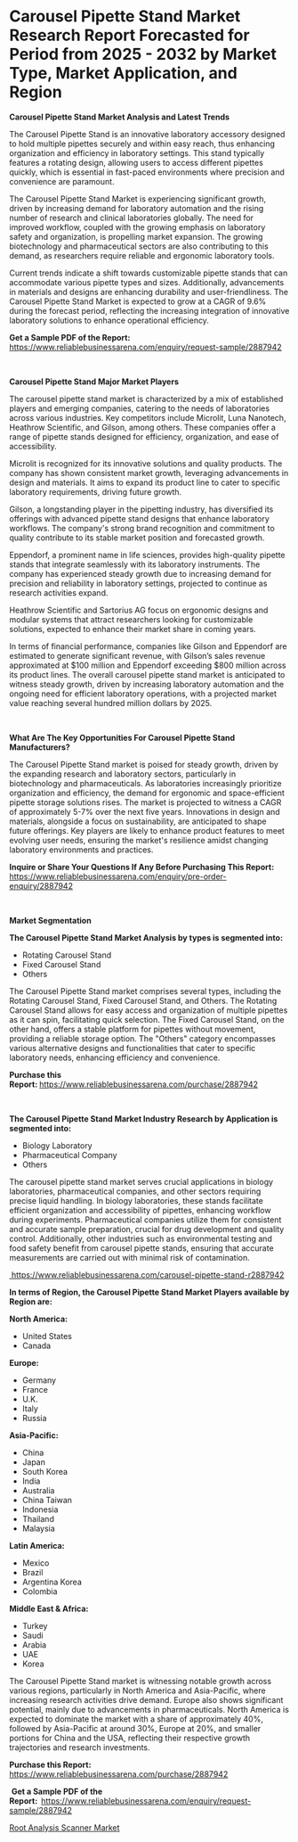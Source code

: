 <p><h1>Carousel Pipette Stand Market Research Report Forecasted for Period from 2025 -  2032 by Market Type, Market Application, and Region</h1></p><p><strong>Carousel Pipette Stand Market Analysis and Latest Trends</strong></p>
<p><p>The Carousel Pipette Stand is an innovative laboratory accessory designed to hold multiple pipettes securely and within easy reach, thus enhancing organization and efficiency in laboratory settings. This stand typically features a rotating design, allowing users to access different pipettes quickly, which is essential in fast-paced environments where precision and convenience are paramount.</p><p>The Carousel Pipette Stand Market is experiencing significant growth, driven by increasing demand for laboratory automation and the rising number of research and clinical laboratories globally. The need for improved workflow, coupled with the growing emphasis on laboratory safety and organization, is propelling market expansion. The growing biotechnology and pharmaceutical sectors are also contributing to this demand, as researchers require reliable and ergonomic laboratory tools.</p><p>Current trends indicate a shift towards customizable pipette stands that can accommodate various pipette types and sizes. Additionally, advancements in materials and designs are enhancing durability and user-friendliness. The Carousel Pipette Stand Market is expected to grow at a CAGR of 9.6% during the forecast period, reflecting the increasing integration of innovative laboratory solutions to enhance operational efficiency.</p></p>
<p><strong>Get a Sample PDF of the Report:&nbsp;</strong> <a href="https://www.reliablebusinessarena.com/enquiry/request-sample/2887942?utm_campaign=2396&utm_medium=2&utm_source=Github&utm_content=ia&utm_term=14032025&utm_id=carousel-pipette-stand">https://www.reliablebusinessarena.com/enquiry/request-sample/2887942</a></p>
<p>&nbsp;</p>
<p><strong>Carousel Pipette Stand Major Market Players</strong></p>
<p><p>The carousel pipette stand market is characterized by a mix of established players and emerging companies, catering to the needs of laboratories across various industries. Key competitors include Microlit, Luna Nanotech, Heathrow Scientific, and Gilson, among others. These companies offer a range of pipette stands designed for efficiency, organization, and ease of accessibility.</p><p>Microlit is recognized for its innovative solutions and quality products. The company has shown consistent market growth, leveraging advancements in design and materials. It aims to expand its product line to cater to specific laboratory requirements, driving future growth.</p><p>Gilson, a longstanding player in the pipetting industry, has diversified its offerings with advanced pipette stand designs that enhance laboratory workflows. The company's strong brand recognition and commitment to quality contribute to its stable market position and forecasted growth.</p><p>Eppendorf, a prominent name in life sciences, provides high-quality pipette stands that integrate seamlessly with its laboratory instruments. The company has experienced steady growth due to increasing demand for precision and reliability in laboratory settings, projected to continue as research activities expand.</p><p>Heathrow Scientific and Sartorius AG focus on ergonomic designs and modular systems that attract researchers looking for customizable solutions, expected to enhance their market share in coming years.</p><p>In terms of financial performance, companies like Gilson and Eppendorf are estimated to generate significant revenue, with Gilson’s sales revenue approximated at $100 million and Eppendorf exceeding $800 million across its product lines. The overall carousel pipette stand market is anticipated to witness steady growth, driven by increasing laboratory automation and the ongoing need for efficient laboratory operations, with a projected market value reaching several hundred million dollars by 2025.</p></p>
<p>&nbsp;</p>
<p><strong>What Are The Key Opportunities For Carousel Pipette Stand Manufacturers?</strong></p>
<p><p>The Carousel Pipette Stand market is poised for steady growth, driven by the expanding research and laboratory sectors, particularly in biotechnology and pharmaceuticals. As laboratories increasingly prioritize organization and efficiency, the demand for ergonomic and space-efficient pipette storage solutions rises. The market is projected to witness a CAGR of approximately 5-7% over the next five years. Innovations in design and materials, alongside a focus on sustainability, are anticipated to shape future offerings. Key players are likely to enhance product features to meet evolving user needs, ensuring the market's resilience amidst changing laboratory environments and practices.</p></p>
<p><strong>Inquire or Share Your Questions If Any Before Purchasing This Report:</strong> <a href="https://www.reliablebusinessarena.com/enquiry/pre-order-enquiry/2887942?utm_campaign=2396&utm_medium=2&utm_source=Github&utm_content=ia&utm_term=14032025&utm_id=carousel-pipette-stand">https://www.reliablebusinessarena.com/enquiry/pre-order-enquiry/2887942</a></p>
<p>&nbsp;</p>
<p><strong>Market Segmentation</strong></p>
<p><strong>The Carousel Pipette Stand Market Analysis by types is segmented into:</strong></p>
<p><ul><li>Rotating Carousel Stand</li><li>Fixed Carousel Stand</li><li>Others</li></ul></p>
<p><p>The Carousel Pipette Stand market comprises several types, including the Rotating Carousel Stand, Fixed Carousel Stand, and Others. The Rotating Carousel Stand allows for easy access and organization of multiple pipettes as it can spin, facilitating quick selection. The Fixed Carousel Stand, on the other hand, offers a stable platform for pipettes without movement, providing a reliable storage option. The "Others" category encompasses various alternative designs and functionalities that cater to specific laboratory needs, enhancing efficiency and convenience.</p></p>
<p><strong>Purchase this Report:&nbsp;</strong><a href="https://www.reliablebusinessarena.com/purchase/2887942?utm_campaign=2396&utm_medium=2&utm_source=Github&utm_content=ia&utm_term=14032025&utm_id=carousel-pipette-stand">https://www.reliablebusinessarena.com/purchase/2887942</a></p>
<p>&nbsp;</p>
<p><strong>The Carousel Pipette Stand Market Industry Research by Application is segmented into:</strong></p>
<p><ul><li>Biology Laboratory</li><li>Pharmaceutical Company</li><li>Others</li></ul></p>
<p><p>The carousel pipette stand market serves crucial applications in biology laboratories, pharmaceutical companies, and other sectors requiring precise liquid handling. In biology laboratories, these stands facilitate efficient organization and accessibility of pipettes, enhancing workflow during experiments. Pharmaceutical companies utilize them for consistent and accurate sample preparation, crucial for drug development and quality control. Additionally, other industries such as environmental testing and food safety benefit from carousel pipette stands, ensuring that accurate measurements are carried out with minimal risk of contamination.</p></p>
<p><a href="https://www.reliablebusinessarena.com/carousel-pipette-stand-r2887942?utm_campaign=2396&utm_medium=2&utm_source=Github&utm_content=ia&utm_term=14032025&utm_id=carousel-pipette-stand">&nbsp;https://www.reliablebusinessarena.com/carousel-pipette-stand-r2887942</a></p>
<p><strong>In terms of Region, the Carousel Pipette Stand Market Players available by Region are:</strong></p>
<p>
    <p> <strong> North America: </strong>
        <ul>
            <li>United States</li>
            <li>Canada</li>
        </ul>
        </p> 
    <p> <strong> Europe: </strong>
        <ul>
            <li>Germany</li>
            <li>France</li>
            <li>U.K.</li>
            <li>Italy</li>
            <li>Russia</li>
        </ul>
        </p> 
    <p> <strong> Asia-Pacific: </strong>
        <ul>
            <li>China</li>
            <li>Japan</li>
            <li>South Korea</li>
            <li>India</li>
            <li>Australia</li>
            <li>China Taiwan</li>
            <li>Indonesia</li>
            <li>Thailand</li>
            <li>Malaysia</li>
        </ul>
        </p> 
    <p> <strong> Latin America: </strong>
        <ul>
            <li>Mexico</li>
            <li>Brazil</li>
            <li>Argentina Korea</li>
            <li>Colombia</li>
        </ul>
        </p> 
    <p> <strong> Middle East & Africa: </strong>
        <ul>
            <li>Turkey</li>
            <li>Saudi</li>
            <li>Arabia</li>
            <li>UAE</li>
            <li>Korea</li>
        </ul>
    </p>
    </p>
<p><p>The Carousel Pipette Stand market is witnessing notable growth across various regions, particularly in North America and Asia-Pacific, where increasing research activities drive demand. Europe also shows significant potential, mainly due to advancements in pharmaceuticals. North America is expected to dominate the market with a share of approximately 40%, followed by Asia-Pacific at around 30%, Europe at 20%, and smaller portions for China and the USA, reflecting their respective growth trajectories and research investments.</p></p>
<p><strong>Purchase this Report: </strong><a href="https://www.reliablebusinessarena.com/purchase/2887942?utm_campaign=2396&utm_medium=2&utm_source=Github&utm_content=ia&utm_term=14032025&utm_id=carousel-pipette-stand">https://www.reliablebusinessarena.com/purchase/2887942</a></p>
<p>&nbsp;<strong>Get a Sample PDF of the Report:&nbsp;&nbsp;</strong><a href="https://www.reliablebusinessarena.com/enquiry/request-sample/2887942?utm_campaign=2396&utm_medium=2&utm_source=Github&utm_content=ia&utm_term=14032025&utm_id=carousel-pipette-stand">https://www.reliablebusinessarena.com/enquiry/request-sample/2887942</a></p>
<p><strong></strong></p>
<p><p><a href="https://github.com/ilonaenterline65/Market-Research-Report-List-1/blob/main/root-analysis-scanner-market.md?utm_campaign=2396&utm_medium=2&utm_source=Github&utm_content=ia&utm_term=14032025&utm_id=carousel-pipette-stand">Root Analysis Scanner Market</a></p></p>